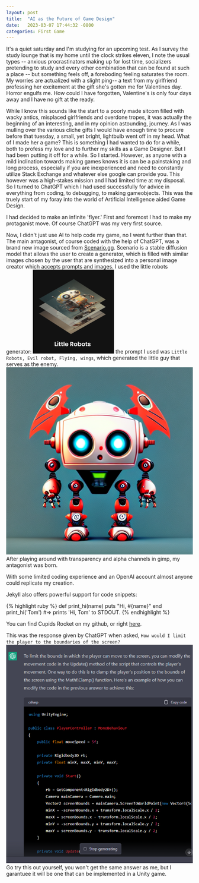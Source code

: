 ```yaml
---
layout: post
title:  "AI as the Future of Game Design"
date:   2023-03-07 17:44:32 -0800
categories: First Game
---
```

It's a quiet saturday and I'm studying for an upcoming test. As I survey the study lounge that is my home until the clock strikes eleven, I note the usual types -- anxious procrastinators making up for lost time, socializers pretending to study and every other combination that can be found at such a place -- but something feels off, a foreboding feeling saturates the room. My worries are actualized with a slight ping-- a text from my girlfriend professing her excitement at the gift she's gotten me for Valentines day. Horror engulfs me. How could I have forgotten, Valentine's is only four days away and I have no gift at the ready. 

While I know this sounds like the start to a poorly made sitcom filled with wacky antics, misplaced girlfriends and overdone tropes, it was actually the beginning of an interesting, and in my opinion astounding, journey. As I was mulling over the various cliche gifts I would have enough time to procure before that tuesday, a small, yet bright, lightbulb went off in my head. What of I made her a game? This is something I had wanted to do for a while, both to profess my love and to further my skills as a Game Designer. But I had been putting it off for a while. So I started. However, as anyone with a mild inclination towards making games knows it is can be a painstaking and long process, especially if you are inexperienced and need to constantly utilize Stack Exchange and whatever else google can provide you. This however was a high-stakes mission and I had limited time at my disposal. So I turned to ChatGPT which I had used successfully for advice in everything from coding, to debugging, to making gameobjects. This was the truely start of my foray into the world of Artificial Intelligence aided Game Design.

I had decided to make an infinite 'flyer.' First and foremost I had to make my protaganist move. Of course ChatGPT was my very first source.

Now, I didn't just use AI to help code my game, no I went further than that. The main antagonist, of course coded with the help of ChatGPT, was a brand new image sourced from [Scenario.gg][Scenario.gg]. Scenario is a stable diffusion model that allows the user to create a generator, which is filled with similar images chosen by the user that are synthesized into a personal image creator which accepts prompts and images. I used the little robots generator: <img src="/assets/robotgen.png" alt="Generator"> the prompt I used was `Little Robots, Evil robot, Flying, wings`, which generated the little guy that serves as the enemy. <img src="/assets/enemy.png" alt="Enemy"> After playing around with transparency and alpha channels in gimp, my antagonist was born.

With some limited coding experience and an OpenAI account almost anyone could replicate my creation.

Jekyll also offers powerful support for code snippets:

{% highlight ruby %}
def print_hi(name)
  puts "Hi, #{name}"
end
print_hi('Tom')
#=> prints 'Hi, Tom' to STDOUT. 
{% endhighlight %}


You can find Cupids Rocket on my github, or right [here][Cupid-Repo].


This was the response given by ChatGPT when asked, `How would I limit the player to the boundaries of the screen?` 
<img src="/assets/bounds1.png">
Go try this out yourself, you won't get the same answer as me, but I garantuee it will be one that can be implemented in a Unity game.




[Cupid-Repo]: https://github.com/Elijahtab/Cupids-Rocket
[Scenario.gg]: https://www.scenario.com/


